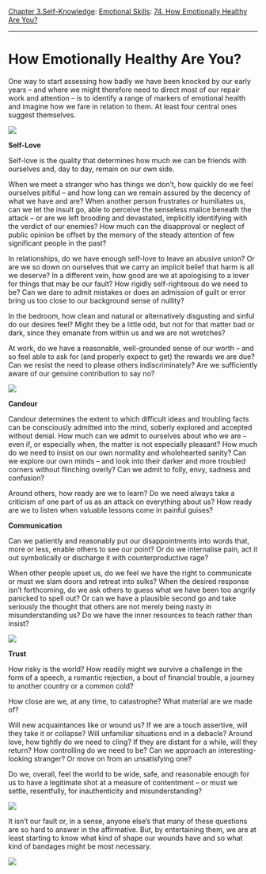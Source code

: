 [Chapter 3.Self-Knowledge](https://www.theschooloflife.com/thebookoflife/category/self-knowledge/): [Emotional Skills](https://www.theschooloflife.com/thebookoflife/category/self-knowledge/emotional-skills/): [74. How Emotionally Healthy Are You?](https://www.theschooloflife.com/thebookoflife/how-emotionally-healthy-are-you/)

* * *

# How Emotionally Healthy Are You?

One way to start assessing how badly we have been knocked by our early years – and where we might therefore need to direct most of our repair work and attention – is to identify a range of markers of emotional health and imagine how we fare in relation to them. At least four central ones suggest themselves.

![](https://i.pinimg.com/736x/3b/fc/83/3bfc834fbe8c4c81d0899ef6831d54ed--kid-kid-color-photography.jpg)

**Self-Love**

Self-love is the quality that determines how much we can be friends with ourselves and, day to day, remain on our own side.

When we meet a stranger who has things we don’t, how quickly do we feel ourselves pitiful – and how long can we remain assured by the decency of what we have and are? When another person frustrates or humiliates us, can we let the insult go, able to perceive the senseless malice beneath the attack – or are we left brooding and devastated, implicitly identifying with the verdict of our enemies? How much can the disapproval or neglect of public opinion be offset by the memory of the steady attention of few significant people in the past?

In relationships, do we have enough self-love to leave an abusive union? Or are we so down on ourselves that we carry an implicit belief that harm is all we deserve? In a different vein, how good are we at apologising to a lover for things that may be our fault? How rigidly self-righteous do we need to be? Can we dare to admit mistakes or does an admission of guilt or error bring us too close to our background sense of nullity?

In the bedroom, how clean and natural or alternatively disgusting and sinful do our desires feel? Might they be a little odd, but not for that matter bad or dark, since they emanate from within us and we are not wretches?

At work, do we have a reasonable, well-grounded sense of our worth – and so feel able to ask for (and properly expect to get) the rewards we are due? Can we resist the need to please others indiscriminately? Are we sufficiently aware of our genuine contribution to say no?

![](https://static.independent.co.uk/s3fs-public/thumbnails/image/2013/04/18/23/5548693.jpg)

**Candour**

Candour determines the extent to which difficult ideas and troubling facts can be consciously admitted into the mind, soberly explored and accepted without denial. How much can we admit to ourselves about who we are – even if, or especially when, the matter is not especially pleasant? How much do we need to insist on our own normality and wholehearted sanity? Can we explore our own minds – and look into their darker and more troubled corners without flinching overly? Can we admit to folly, envy, sadness and confusion?

Around others, how ready are we to learn? Do we need always take a criticism of one part of us as an attack on everything about us? How ready are we to listen when valuable lessons come in painful guises?

**Communication**

Can we patiently and reasonably put our disappointments into words that, more or less, enable others to see our point? Or do we internalise pain, act it out symbolically or discharge it with counterproductive rage?

When other people upset us, do we feel we have the right to communicate or must we slam doors and retreat into sulks? When the desired response isn’t forthcoming, do we ask others to guess what we have been too angrily panicked to spell out? Or can we have a plausible second go and take seriously the thought that others are not merely being nasty in misunderstanding us? Do we have the inner resources to teach rather than insist?

![](http://assets.vogue.com/photos/58aa75b3b5a8815f84ffcb23/master/pass/09-william-eggleston-profile.jpg)

**Trust**

How risky is the world? How readily might we survive a challenge in the form of a speech, a romantic rejection, a bout of financial trouble, a journey to another country or a common cold?

How close are we, at any time, to catastrophe? What material are we made of?

Will new acquaintances like or wound us? If we are a touch assertive, will they take it or collapse? Will unfamiliar situations end in a debacle? Around love, how tightly do we need to cling? If they are distant for a while, will they return? How controlling do we need to be? Can we approach an interesting-looking stranger? Or move on from an unsatisfying one?

Do we, overall, feel the world to be wide, safe, and reasonable enough for us to have a legitimate shot at a measure of contentment – or must we settle, resentfully, for inauthenticity and misunderstanding?

![](https://jmc12001.files.wordpress.com/2010/12/100portraits.jpg%3Fw%3D700%26h%3D507)

It isn’t our fault or, in a sense, anyone else’s that many of these questions are so hard to answer in the affirmative. But, by entertaining them, we are at least starting to know what kind of shape our wounds have and so what kind of bandages might be most necessary.

[![](https://img.youtube.com/vi/petg12b36UA/0.jpg)](https://www.youtube.com/embed/petg12b36UA '')
